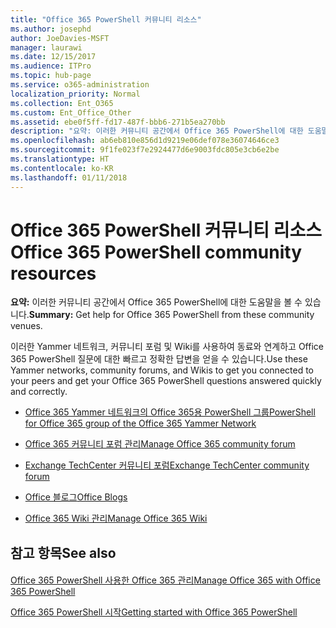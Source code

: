 ```yaml
---
title: "Office 365 PowerShell 커뮤니티 리소스"
ms.author: josephd
author: JoeDavies-MSFT
manager: laurawi
ms.date: 12/15/2017
ms.audience: ITPro
ms.topic: hub-page
ms.service: o365-administration
localization_priority: Normal
ms.collection: Ent_O365
ms.custom: Ent_Office_Other
ms.assetid: ebe0f5ff-fd17-487f-bbb6-271b5ea270bb
description: "요약: 이러한 커뮤니티 공간에서 Office 365 PowerShell에 대한 도움말을 볼 수 있습니다."
ms.openlocfilehash: ab6eb810e856d1d9219e06def078e36074646ce3
ms.sourcegitcommit: 9f1fe023f7e2924477d6e9003fdc805e3cb6e2be
ms.translationtype: HT
ms.contentlocale: ko-KR
ms.lasthandoff: 01/11/2018
---
```

# <a name="office-365-powershell-community-resources"></a><span data-ttu-id="1eff6-103">Office 365 PowerShell 커뮤니티 리소스</span><span class="sxs-lookup"><span data-stu-id="1eff6-103">Office 365 PowerShell community resources</span></span>

 <span data-ttu-id="1eff6-104">**요약:** 이러한 커뮤니티 공간에서 Office 365 PowerShell에 대한 도움말을 볼 수 있습니다.</span><span class="sxs-lookup"><span data-stu-id="1eff6-104">**Summary:** Get help for Office 365 PowerShell from these community venues.</span></span>
  
<span data-ttu-id="1eff6-105">이러한 Yammer 네트워크, 커뮤니티 포럼 및 Wiki를 사용하여 동료와 연계하고 Office 365 PowerShell 질문에 대한 빠르고 정확한 답변을 얻을 수 있습니다.</span><span class="sxs-lookup"><span data-stu-id="1eff6-105">Use these Yammer networks, community forums, and Wikis to get you connected to your peers and get your Office 365 PowerShell questions answered quickly and correctly.</span></span> 
  
- [<span data-ttu-id="1eff6-106">Office 365 Yammer 네트워크의 Office 365용 PowerShell 그룹</span><span class="sxs-lookup"><span data-stu-id="1eff6-106">PowerShell for Office 365 group of the Office 365 Yammer Network</span></span>](https://www.yammer.com/itpronetwork/#/threads/inGroup?type=in_group&amp;feedId=4632269)
    
- <span data-ttu-id="1eff6-107">[Office 365 커뮤니티 포럼 관리]((https://community.office365.com/ko-KR/f/148.aspx))</span><span class="sxs-lookup"><span data-stu-id="1eff6-107">[Manage Office 365 community forum]((https://community.office365.com/ko-KR/f/148.aspx))</span></span>
    
- [<span data-ttu-id="1eff6-108">Exchange TechCenter 커뮤니티 포럼</span><span class="sxs-lookup"><span data-stu-id="1eff6-108">Exchange TechCenter community forum</span></span>](https://social.technet.microsoft.com/Forums/exchange/en-US/home?forum=exchangesvrgeneral)
    
- <span data-ttu-id="1eff6-109">[Office 블로그]((https://blogs.office.com/))</span><span class="sxs-lookup"><span data-stu-id="1eff6-109">[Office Blogs]((https://blogs.office.com/))</span></span>
    
- <span data-ttu-id="1eff6-110">[Office 365 Wiki 관리]((https://community.office365.com/ko-KR/w/manage/default.aspx))</span><span class="sxs-lookup"><span data-stu-id="1eff6-110">[Manage Office 365 Wiki]((https://community.office365.com/ko-KR/w/manage/default.aspx))</span></span>
    
## <a name="see-also"></a><span data-ttu-id="1eff6-111">참고 항목</span><span class="sxs-lookup"><span data-stu-id="1eff6-111">See also</span></span>

#### 

[<span data-ttu-id="1eff6-112">Office 365 PowerShell 사용한 Office 365 관리</span><span class="sxs-lookup"><span data-stu-id="1eff6-112">Manage Office 365 with Office 365 PowerShell</span></span>](manage-office-365-with-office-365-powershell.md)
  
[<span data-ttu-id="1eff6-113">Office 365 PowerShell 시작</span><span class="sxs-lookup"><span data-stu-id="1eff6-113">Getting started with Office 365 PowerShell</span></span>](getting-started-with-office-365-powershell.md)


